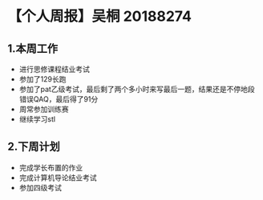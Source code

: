 # 【个人周报】吴桐 20188274

## 1.**本周工作**
- 进行思修课程结业考试
- 参加了129长跑
- 参加了pat乙级考试，最后剩了两个多小时来写最后一题，结果还是不停地段错误QAQ，最后得了91分
- 周常参加训练赛
- 继续学习stl
## 2.**下周计划**
- 完成学长布置的作业
- 完成计算机导论结业考试
- 参加四级考试
